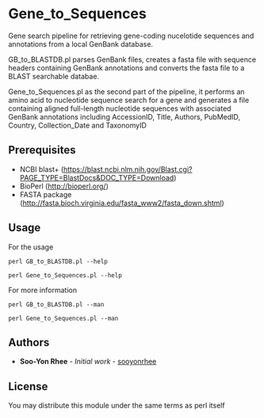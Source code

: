 # Gene_to_Sequences

Gene search pipeline for retrieving gene-coding nucelotide sequences and annotations from a local GenBank database. 

GB_to_BLASTDB.pl 
parses GenBank files, creates a fasta file with sequence headers containing GenBank annotations and
converts the fasta file to a BLAST searchable databae.

Gene_to_Sequences.pl
as the second part of the pipeline, it performs an amino acid to nucleotide sequence search for a gene
and generates a file containing aligned full-length nucleotide sequences with associated GenBank annotations
including AccessionID, Title, Authors, PubMedID, Country, Collection_Date and TaxonomyID



## Prerequisites

* NCBI blast+ (https://blast.ncbi.nlm.nih.gov/Blast.cgi?PAGE_TYPE=BlastDocs&DOC_TYPE=Download)
* BioPerl (http://bioperl.org/)
* FASTA package (http://fasta.bioch.virginia.edu/fasta_www2/fasta_down.shtml)

## Usage

For the usage
```
perl GB_to_BLASTDB.pl --help

perl Gene_to_Sequences.pl --help

```

For more information
```
perl GB_to_BLASTDB.pl --man

perl Gene_to_Sequences.pl --man

``` 

## Authors

* **Soo-Yon Rhee** - *Initial work* - [sooyonrhee](https://github.com/sooyonrhee)

## License

You may distribute this module under the same terms as perl itself
 




